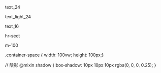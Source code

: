 <!-- 一般文字(24號 置中) -->
text_24 

<!-- 白色文字(24號 置中) -->
text_light_24

<!-- 一般文字(16號 靠左) -->
text_16

<!-- 分隔線 -->
hr-sect

<!-- 使用container  消除空白用  (margin-top: -100px) -->
m-100

<!-- // 沒有+container 使用的空格(空出nav的距離)-->
.container-space {
  width: 100vw;
  height: 100px;} 

  <!-- 全域陰影 -->
  // 陰影
@mixin shadow {
  box-shadow: 10px 10px 10px rgba(0, 0, 0, 0.25);
}